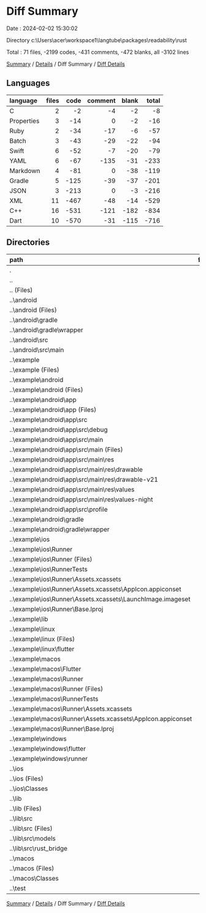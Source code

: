 # Diff Summary

Date : 2024-02-02 15:30:02

Directory c:\\Users\\acer\\workspace1\\langtube\\packages\\readability\\rust

Total : 71 files,  -2199 codes, -431 comments, -472 blanks, all -3102 lines

[Summary](results.md) / [Details](details.md) / Diff Summary / [Diff Details](diff-details.md)

## Languages
| language | files | code | comment | blank | total |
| :--- | ---: | ---: | ---: | ---: | ---: |
| C | 2 | -2 | -4 | -2 | -8 |
| Properties | 3 | -14 | 0 | -2 | -16 |
| Ruby | 2 | -34 | -17 | -6 | -57 |
| Batch | 3 | -43 | -29 | -22 | -94 |
| Swift | 6 | -52 | -7 | -20 | -79 |
| YAML | 6 | -67 | -135 | -31 | -233 |
| Markdown | 4 | -81 | 0 | -38 | -119 |
| Gradle | 5 | -125 | -39 | -37 | -201 |
| JSON | 3 | -213 | 0 | -3 | -216 |
| XML | 11 | -467 | -48 | -14 | -529 |
| C++ | 16 | -531 | -121 | -182 | -834 |
| Dart | 10 | -570 | -31 | -115 | -716 |

## Directories
| path | files | code | comment | blank | total |
| :--- | ---: | ---: | ---: | ---: | ---: |
| . | 71 | -2,199 | -431 | -472 | -3,102 |
| .. | 71 | -2,199 | -431 | -472 | -3,102 |
| .. (Files) | 8 | -116 | -47 | -41 | -204 |
| ..\\android | 5 | -82 | -63 | -39 | -184 |
| ..\\android (Files) | 3 | -74 | -63 | -37 | -174 |
| ..\\android\\gradle | 1 | -5 | 0 | -1 | -6 |
| ..\\android\\gradle\\wrapper | 1 | -5 | 0 | -1 | -6 |
| ..\\android\\src | 1 | -3 | 0 | -1 | -4 |
| ..\\android\\src\\main | 1 | -3 | 0 | -1 | -4 |
| ..\\example | 45 | -1,447 | -270 | -277 | -1,994 |
| ..\\example (Files) | 3 | -33 | -88 | -26 | -147 |
| ..\\example\\android | 12 | -159 | -51 | -33 | -243 |
| ..\\example\\android (Files) | 3 | -39 | 0 | -9 | -48 |
| ..\\example\\android\\app | 8 | -115 | -51 | -23 | -189 |
| ..\\example\\android\\app (Files) | 1 | -55 | -5 | -13 | -73 |
| ..\\example\\android\\app\\src | 7 | -60 | -46 | -10 | -116 |
| ..\\example\\android\\app\\src\\debug | 1 | -3 | -4 | -1 | -8 |
| ..\\example\\android\\app\\src\\main | 5 | -54 | -38 | -8 | -100 |
| ..\\example\\android\\app\\src\\main (Files) | 1 | -28 | -6 | -2 | -36 |
| ..\\example\\android\\app\\src\\main\\res | 4 | -26 | -32 | -6 | -64 |
| ..\\example\\android\\app\\src\\main\\res\\drawable | 1 | -4 | -7 | -2 | -13 |
| ..\\example\\android\\app\\src\\main\\res\\drawable-v21 | 1 | -4 | -7 | -2 | -13 |
| ..\\example\\android\\app\\src\\main\\res\\values | 1 | -9 | -9 | -1 | -19 |
| ..\\example\\android\\app\\src\\main\\res\\values-night | 1 | -9 | -9 | -1 | -19 |
| ..\\example\\android\\app\\src\\profile | 1 | -3 | -4 | -1 | -8 |
| ..\\example\\android\\gradle | 1 | -5 | 0 | -1 | -6 |
| ..\\example\\android\\gradle\\wrapper | 1 | -5 | 0 | -1 | -6 |
| ..\\example\\ios | 8 | -229 | -4 | -13 | -246 |
| ..\\example\\ios\\Runner | 7 | -222 | -2 | -9 | -233 |
| ..\\example\\ios\\Runner (Files) | 2 | -13 | 0 | -3 | -16 |
| ..\\example\\ios\\RunnerTests | 1 | -7 | -2 | -4 | -13 |
| ..\\example\\ios\\Runner\\Assets.xcassets | 3 | -148 | 0 | -4 | -152 |
| ..\\example\\ios\\Runner\\Assets.xcassets\\AppIcon.appiconset | 1 | -122 | 0 | -1 | -123 |
| ..\\example\\ios\\Runner\\Assets.xcassets\\LaunchImage.imageset | 2 | -26 | 0 | -3 | -29 |
| ..\\example\\ios\\Runner\\Base.lproj | 2 | -61 | -2 | -2 | -65 |
| ..\\example\\lib | 1 | -52 | -1 | -8 | -61 |
| ..\\example\\linux | 5 | -94 | -27 | -38 | -159 |
| ..\\example\\linux (Files) | 3 | -86 | -18 | -27 | -131 |
| ..\\example\\linux\\flutter | 2 | -8 | -9 | -11 | -28 |
| ..\\example\\macos | 6 | -444 | -5 | -16 | -465 |
| ..\\example\\macos\\Flutter | 1 | -6 | -3 | -4 | -13 |
| ..\\example\\macos\\Runner | 4 | -431 | 0 | -8 | -439 |
| ..\\example\\macos\\Runner (Files) | 2 | -20 | 0 | -6 | -26 |
| ..\\example\\macos\\RunnerTests | 1 | -7 | -2 | -4 | -13 |
| ..\\example\\macos\\Runner\\Assets.xcassets | 1 | -68 | 0 | -1 | -69 |
| ..\\example\\macos\\Runner\\Assets.xcassets\\AppIcon.appiconset | 1 | -68 | 0 | -1 | -69 |
| ..\\example\\macos\\Runner\\Base.lproj | 1 | -343 | 0 | -1 | -344 |
| ..\\example\\windows | 10 | -436 | -94 | -143 | -673 |
| ..\\example\\windows\\flutter | 2 | -8 | -9 | -11 | -28 |
| ..\\example\\windows\\runner | 8 | -428 | -85 | -132 | -645 |
| ..\\ios | 2 | -18 | -11 | -4 | -33 |
| ..\\ios (Files) | 1 | -17 | -9 | -3 | -29 |
| ..\\ios\\Classes | 1 | -1 | -2 | -1 | -4 |
| ..\\lib | 7 | -503 | -30 | -103 | -636 |
| ..\\lib (Files) | 1 | -3 | 0 | -1 | -4 |
| ..\\lib\\src | 6 | -500 | -30 | -102 | -632 |
| ..\\lib\\src (Files) | 2 | -49 | -2 | -11 | -62 |
| ..\\lib\\src\\models | 2 | -192 | -2 | -28 | -222 |
| ..\\lib\\src\\rust_bridge | 2 | -259 | -26 | -63 | -348 |
| ..\\macos | 2 | -18 | -10 | -4 | -32 |
| ..\\macos (Files) | 1 | -17 | -8 | -3 | -28 |
| ..\\macos\\Classes | 1 | -1 | -2 | -1 | -4 |
| ..\\test | 2 | -15 | 0 | -4 | -19 |

[Summary](results.md) / [Details](details.md) / Diff Summary / [Diff Details](diff-details.md)